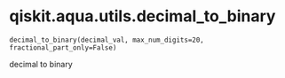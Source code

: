 # qiskit.aqua.utils.decimal\_to\_binary

`decimal_to_binary(decimal_val, max_num_digits=20, fractional_part_only=False)`

decimal to binary

